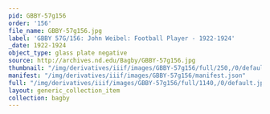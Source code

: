 ```yaml
---
pid: GBBY-57g156
order: '156'
file_name: GBBY-57g156.jpg
label: 'GBBY 57G/156: John Weibel: Football Player - 1922-1924'
_date: 1922-1924
object_type: glass plate negative
source: http://archives.nd.edu/Bagby/GBBY-57g156.jpg
thumbnail: "/img/derivatives/iiif/images/GBBY-57g156/full/250,/0/default.jpg"
manifest: "/img/derivatives/iiif/images/GBBY-57g156/manifest.json"
full: "/img/derivatives/iiif/images/GBBY-57g156/full/1140,/0/default.jpg"
layout: generic_collection_item
collection: bagby
---
```

